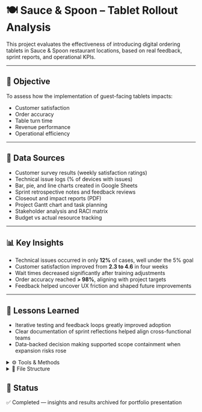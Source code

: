 # 🍽️ Sauce & Spoon – Tablet Rollout Analysis

This project evaluates the effectiveness of introducing digital ordering tablets in Sauce & Spoon restaurant locations, based on real feedback, sprint reports, and operational KPIs.

---

## 🎯 Objective

To assess how the implementation of guest-facing tablets impacts:

- Customer satisfaction
- Order accuracy
- Table turn time
- Revenue performance
- Operational efficiency

---

## 🧩 Data Sources

- Customer survey results (weekly satisfaction ratings)
- Technical issue logs (% of devices with issues)
- Bar, pie, and line charts created in Google Sheets
- Sprint retrospective notes and feedback reviews
- Closeout and impact reports (PDF)
- Project Gantt chart and task planning
- Stakeholder analysis and RACI matrix
- Budget vs actual resource tracking

---

## 📊 Key Insights

- Technical issues occurred in only **12%** of cases, well under the 5% goal
- Customer satisfaction improved from **2.3 to 4.6** in four weeks
- Wait times decreased significantly after training adjustments
- Order accuracy reached **> 98%**, aligning with project targets
- Feedback helped uncover UX friction and shaped future improvements

---

## 🧠 Lessons Learned

- Iterative testing and feedback loops greatly improved adoption
- Clear documentation of sprint reflections helped align cross-functional teams
- Data-backed decision making supported scope containment when expansion risks rose


<details>
<summary>⚙️ Tools & Methods</summary>

- **Google Sheets** – data visualization, trend analysis  
- **Agile / Scrum** – sprint retrospectives, backlog grooming  
- **Stakeholder analysis** – power-interest grid  
- **RACI matrix** – role clarity in execution  
- **Gantt chart** – timeline management  
- **Budget sheet** – cost control overview  

</details>

<details>
<summary>📁 File Structure</summary>

- `reports/` → Project charter, impact, and closeout PDFs  
- `visuals/` → Charts (satisfaction, technical issues, delivery preferences)  
- `feedback/` → Sprint retrospective notes & user feedback sheets  
- `planning/` → Gantt chart, task brainstorm, quality targets  
- `extras/` → RACI, budget, tool tracker  

</details>

## 📌 Status

✅ Completed — insights and results archived for portfolio presentation  
